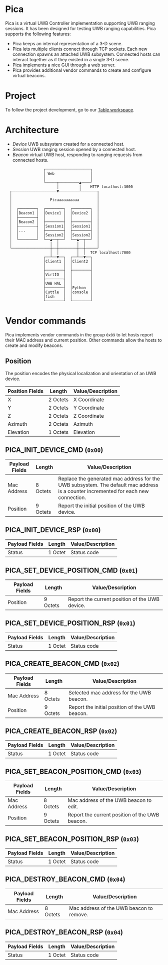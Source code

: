 # Pica

Pica is a virtual UWB Controller implementation supporting UWB ranging sessions.
It has been designed for testing UWB ranging capabilities.
Pica supports the following features:

- Pica keeps an internal representation of a 3-D scene.
- Pica lets multiple clients connect through TCP sockets.
  Each new connection spawns an attached UWB subsystem. Connected hosts can
  interact together as if they existed in a single 3-D scene.
- Pica implements a nice GUI through a web server.
- Pica provides additional vendor commands to create and configure
  virtual beacons.

# Project

To follow the project development, go to our [Table workspace](https://tables.area120.google.com/u/0/workspace/bfwweREaj8B6VK-gSOG4Qm/table/8sIowZVeFFi23ptG2Ej_uL).

# Architecture

- *Device* UWB subsystem created for a connected host.
- *Session* UWB ranging session opened by a connected host.
- *Beacon* virtual UWB host, responding to ranging requests from
  connected hosts.

```
                 ┌────────────────────┐
                 │ Web                │
                 │                    │
                 └─────┬─────────▲────┘
                       │         │    HTTP localhost:3000
  ┌────────────────────▼─────────┴───────┐
  │                                      │
  │                 Picaaaaaaaaaa        │
  │                                      │
  │  ┌────────┐  ┌────────┐  ┌────────┐  │
  │  │Beacon1 │  │Device1 │  │Device2 │  │
  │  ├────────┤  │        │  │        │  │
  │  │Beacon2 │  ├────────┤  ├────────┤  │
  │  ├────────┤  │Session1│  │Session1│  │
  │  │...     │  ├────────┤  ├────────┤  │
  │  │        │  │Session2│  │Session2│  │
  │  └────────┘  └──▲──┬──┘  └──▲──┬──┘  │
  │                 │  │        │  │     │
  └─────────────────┼──┼────────┼──┼─────┘
                    │  │        │  │  TCP localhost:7000
                 ┌──┴──▼──┐  ┌──┴──▼──┐
                 │Client1 │  │Client2 │
                 │        │  │        │
                 ├────────┤  ├────────┤
                 │VirtIO  │  │        │
                 ├────────┤  │        │
                 │UWB HAL │  │        │
                 ├────────┤  │Python  │
                 │Cuttle  │  │console │
                 │fish    │  │        │
                 └────────┘  └────────┘
```

# Vendor commands

Pica implements vendor commands in the group `0x09` to let hosts report their
MAC address and current position. Other commands allow the hosts to create and
modify beacons.

## Position

The position encodes the physical localization and orientation of an UWB
device.

| Position Fields | Length   | Value/Description                               |
|-----------------|----------|-------------------------------------------------|
| X               | 2 Octets | X Coordinate                                    |
| Y               | 2 Octets | Y Coordinate                                    |
| Z               | 2 Octets | Z Coordinate                                    |
| Azimuth         | 2 Octets | Azimuth                                         |
| Elevation       | 1 Octets | Elevation                                       |

## PICA_INIT_DEVICE_CMD (`0x00`)

| Payload Fields | Length   | Value/Description                                |
|----------------|----------|--------------------------------------------------|
| Mac Address    | 8 Octets | Replace the generated mac address for the UWB subsystem. The default mac address is a counter  incremented for  each new connection. |
| Position       | 9 Octets | Report the initial position of the UWB device.   |

## PICA_INIT_DEVICE_RSP (`0x00`)

| Payload Fields | Length   | Value/Description                                |
|----------------|----------|--------------------------------------------------|
| Status         | 1 Octet  | Status code                                      |

## PICA_SET_DEVICE_POSITION_CMD (`0x01`)

| Payload Fields | Length   | Value/Description                                |
|----------------|----------|--------------------------------------------------|
| Position       | 9 Octets | Report the current position of the UWB device.   |

## PICA_SET_DEVICE_POSITION_RSP (`0x01`)

| Payload Fields | Length   | Value/Description                                |
|----------------|----------|--------------------------------------------------|
| Status         | 1 Octet  | Status code                                      |

## PICA_CREATE_BEACON_CMD (`0x02`)

| Payload Fields | Length   | Value/Description                                |
|----------------|----------|--------------------------------------------------|
| Mac Address    | 8 Octets | Selected mac address for the UWB beacon.         |
| Position       | 9 Octets | Report the initial position of the UWB beacon.   |

## PICA_CREATE_BEACON_RSP (`0x02`)

| Payload Fields | Length   | Value/Description                                |
|----------------|----------|--------------------------------------------------|
| Status         | 1 Octet  | Status code                                      |

## PICA_SET_BEACON_POSITION_CMD (`0x03`)

| Payload Fields | Length   | Value/Description                                |
|----------------|----------|--------------------------------------------------|
| Mac Address    | 8 Octets | Mac address of the UWB beacon to edit.           |
| Position       | 9 Octets | Report the current position of the UWB beacon.   |

## PICA_SET_BEACON_POSITION_RSP (`0x03`)

| Payload Fields | Length   | Value/Description                                |
|----------------|----------|--------------------------------------------------|
| Status         | 1 Octet  | Status code                                      |

## PICA_DESTROY_BEACON_CMD (`0x04`)

| Payload Fields | Length   | Value/Description                                |
|----------------|----------|--------------------------------------------------|
| Mac Address    | 8 Octets | Mac address of the UWB beacon to remove.         |

## PICA_DESTROY_BEACON_RSP (`0x04`)

| Payload Fields | Length   | Value/Description                                |
|----------------|----------|--------------------------------------------------|
| Status         | 1 Octet  | Status code                                      |
